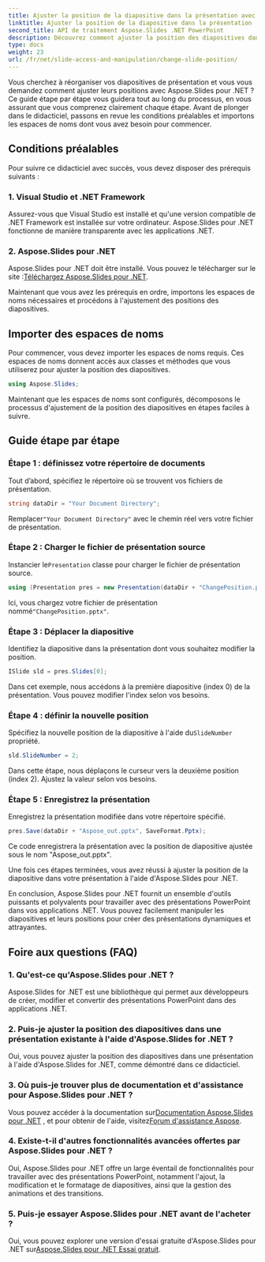 ```yaml
---
title: Ajuster la position de la diapositive dans la présentation avec Aspose.Slides
linktitle: Ajuster la position de la diapositive dans la présentation
second_title: API de traitement Aspose.Slides .NET PowerPoint
description: Découvrez comment ajuster la position des diapositives dans les présentations PowerPoint à l'aide d'Aspose.Slides for .NET. Améliorez vos compétences de présentation !
type: docs
weight: 23
url: /fr/net/slide-access-and-manipulation/change-slide-position/
---
```


Vous cherchez à réorganiser vos diapositives de présentation et vous vous demandez comment ajuster leurs positions avec Aspose.Slides pour .NET ? Ce guide étape par étape vous guidera tout au long du processus, en vous assurant que vous comprenez clairement chaque étape. Avant de plonger dans le didacticiel, passons en revue les conditions préalables et importons les espaces de noms dont vous avez besoin pour commencer.

## Conditions préalables

Pour suivre ce didacticiel avec succès, vous devez disposer des prérequis suivants :

### 1. Visual Studio et .NET Framework

Assurez-vous que Visual Studio est installé et qu'une version compatible de .NET Framework est installée sur votre ordinateur. Aspose.Slides pour .NET fonctionne de manière transparente avec les applications .NET.

### 2. Aspose.Slides pour .NET

 Aspose.Slides pour .NET doit être installé. Vous pouvez le télécharger sur le site :[Téléchargez Aspose.Slides pour .NET](https://releases.aspose.com/slides/net/).

Maintenant que vous avez les prérequis en ordre, importons les espaces de noms nécessaires et procédons à l'ajustement des positions des diapositives.

## Importer des espaces de noms

Pour commencer, vous devez importer les espaces de noms requis. Ces espaces de noms donnent accès aux classes et méthodes que vous utiliserez pour ajuster la position des diapositives.

```csharp
using Aspose.Slides;
```

Maintenant que les espaces de noms sont configurés, décomposons le processus d'ajustement de la position des diapositives en étapes faciles à suivre.

## Guide étape par étape

### Étape 1 : définissez votre répertoire de documents

Tout d’abord, spécifiez le répertoire où se trouvent vos fichiers de présentation.

```csharp
string dataDir = "Your Document Directory";
```

 Remplacer`"Your Document Directory"` avec le chemin réel vers votre fichier de présentation.

### Étape 2 : Charger le fichier de présentation source

 Instancier le`Presentation` classe pour charger le fichier de présentation source.

```csharp
using (Presentation pres = new Presentation(dataDir + "ChangePosition.pptx"))
```

 Ici, vous chargez votre fichier de présentation nommé`"ChangePosition.pptx"`.

### Étape 3 : Déplacer la diapositive

Identifiez la diapositive dans la présentation dont vous souhaitez modifier la position.

```csharp
ISlide sld = pres.Slides[0];
```

Dans cet exemple, nous accédons à la première diapositive (index 0) de la présentation. Vous pouvez modifier l'index selon vos besoins.

### Étape 4 : définir la nouvelle position

 Spécifiez la nouvelle position de la diapositive à l'aide du`SlideNumber` propriété.

```csharp
sld.SlideNumber = 2;
```

Dans cette étape, nous déplaçons le curseur vers la deuxième position (index 2). Ajustez la valeur selon vos besoins.

### Étape 5 : Enregistrez la présentation

Enregistrez la présentation modifiée dans votre répertoire spécifié.

```csharp
pres.Save(dataDir + "Aspose_out.pptx", SaveFormat.Pptx);
```

Ce code enregistrera la présentation avec la position de diapositive ajustée sous le nom "Aspose_out.pptx".

Une fois ces étapes terminées, vous avez réussi à ajuster la position de la diapositive dans votre présentation à l'aide d'Aspose.Slides pour .NET.

En conclusion, Aspose.Slides pour .NET fournit un ensemble d'outils puissants et polyvalents pour travailler avec des présentations PowerPoint dans vos applications .NET. Vous pouvez facilement manipuler les diapositives et leurs positions pour créer des présentations dynamiques et attrayantes.

## Foire aux questions (FAQ)

### 1. Qu'est-ce qu'Aspose.Slides pour .NET ?

Aspose.Slides for .NET est une bibliothèque qui permet aux développeurs de créer, modifier et convertir des présentations PowerPoint dans des applications .NET.

### 2. Puis-je ajuster la position des diapositives dans une présentation existante à l'aide d'Aspose.Slides for .NET ?

Oui, vous pouvez ajuster la position des diapositives dans une présentation à l'aide d'Aspose.Slides for .NET, comme démontré dans ce didacticiel.

### 3. Où puis-je trouver plus de documentation et d'assistance pour Aspose.Slides pour .NET ?

 Vous pouvez accéder à la documentation sur[Documentation Aspose.Slides pour .NET](https://reference.aspose.com/slides/net/) , et pour obtenir de l'aide, visitez[Forum d'assistance Aspose](https://forum.aspose.com/).

### 4. Existe-t-il d'autres fonctionnalités avancées offertes par Aspose.Slides pour .NET ?

Oui, Aspose.Slides pour .NET offre un large éventail de fonctionnalités pour travailler avec des présentations PowerPoint, notamment l'ajout, la modification et le formatage de diapositives, ainsi que la gestion des animations et des transitions.

### 5. Puis-je essayer Aspose.Slides pour .NET avant de l'acheter ?

 Oui, vous pouvez explorer une version d'essai gratuite d'Aspose.Slides pour .NET sur[Aspose.Slides pour .NET Essai gratuit](https://releases.aspose.com/).